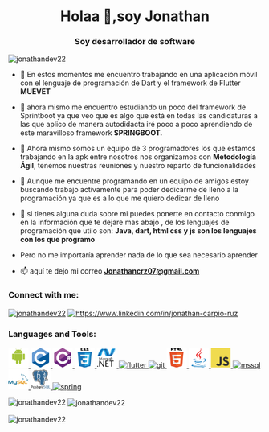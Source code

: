 <h1 align="center">Holaa 👋,soy Jonathan</h1>
<h3 align="center">Soy desarrollador de software</h3>

<p align="left"> <img src="https://komarev.com/ghpvc/?username=jonathandev22&label=Profile%20views&color=0e75b6&style=flat" alt="jonathandev22" /> </p>

- 🔭 En estos momentos me encuentro trabajando en una aplicación móvil con el lenguaje de programación de Dart y el framework de Flutter **MUEVET**

- 🌱 ahora mismo me encuentro estudiando un poco del framework de Sprintboot ya que veo que es algo que está en todas las candidaturas a las que aplico de manera autodidacta iré poco a poco aprendiendo de este maravilloso framework **SPRINGBOOT.**

- 👯 Ahora mismo somos un equipo de 3 programadores los que estamos trabajando en la apk entre nosotros nos organizamos con **Metodología Ágil**, tenemos nuestras reuniones y nuestro reparto de funcionalidades

- 🤝 Aunque me encuentre programando en un equipo de amigos estoy buscando trabajo activamente para poder dedicarme de lleno a la programación ya que es a lo que me quiero dedicar de lleno

- 💬 si tienes alguna duda sobre mi puedes ponerte en contacto conmigo en la información que te dejare mas abajo , de los lenguajes de programación que utilo son: **Java, dart, html css y js son los lenguajes con los que programo**

- Pero no me importaría aprender nada de lo que sea necesario aprender 

- 📫 aquí te dejo mi correo **Jonathancrz07@gmail.com**

<h3 align="left">Connect with me:</h3>
<p align="left">
<a href="https://dev.to/jonathandev22" target="blank"><img align="center" src="https://raw.githubusercontent.com/rahuldkjain/github-profile-readme-generator/master/src/images/icons/Social/devto.svg" alt="jonathandev22" height="30" width="40" /></a>
<a href="https://linkedin.com/in/https://www.linkedin.com/in/jonathan-carpio-ruz" target="blank"><img align="center" src="https://raw.githubusercontent.com/rahuldkjain/github-profile-readme-generator/master/src/images/icons/Social/linked-in-alt.svg" alt="https://www.linkedin.com/in/jonathan-carpio-ruz" height="30" width="40" /></a>
</p>

<h3 align="left">Languages and Tools:</h3>
<p align="left"> <a href="https://developer.android.com" target="_blank" rel="noreferrer"> <img src="https://raw.githubusercontent.com/devicons/devicon/master/icons/android/android-original-wordmark.svg" alt="android" width="40" height="40"/> </a> <a href="https://www.cprogramming.com/" target="_blank" rel="noreferrer"> <img src="https://raw.githubusercontent.com/devicons/devicon/master/icons/c/c-original.svg" alt="c" width="40" height="40"/> </a> <a href="https://www.w3schools.com/cs/" target="_blank" rel="noreferrer"> <img src="https://raw.githubusercontent.com/devicons/devicon/master/icons/csharp/csharp-original.svg" alt="csharp" width="40" height="40"/> </a> <a href="https://www.w3schools.com/css/" target="_blank" rel="noreferrer"> <img src="https://raw.githubusercontent.com/devicons/devicon/master/icons/css3/css3-original-wordmark.svg" alt="css3" width="40" height="40"/> </a> <a href="https://dotnet.microsoft.com/" target="_blank" rel="noreferrer"> <img src="https://raw.githubusercontent.com/devicons/devicon/master/icons/dot-net/dot-net-original-wordmark.svg" alt="dotnet" width="40" height="40"/> </a> <a href="https://flutter.dev" target="_blank" rel="noreferrer"> <img src="https://www.vectorlogo.zone/logos/flutterio/flutterio-icon.svg" alt="flutter" width="40" height="40"/> </a> <a href="https://git-scm.com/" target="_blank" rel="noreferrer"> <img src="https://www.vectorlogo.zone/logos/git-scm/git-scm-icon.svg" alt="git" width="40" height="40"/> </a> <a href="https://www.w3.org/html/" target="_blank" rel="noreferrer"> <img src="https://raw.githubusercontent.com/devicons/devicon/master/icons/html5/html5-original-wordmark.svg" alt="html5" width="40" height="40"/> </a> <a href="https://www.java.com" target="_blank" rel="noreferrer"> <img src="https://raw.githubusercontent.com/devicons/devicon/master/icons/java/java-original.svg" alt="java" width="40" height="40"/> </a> <a href="https://developer.mozilla.org/en-US/docs/Web/JavaScript" target="_blank" rel="noreferrer"> <img src="https://raw.githubusercontent.com/devicons/devicon/master/icons/javascript/javascript-original.svg" alt="javascript" width="40" height="40"/> </a> <a href="https://www.microsoft.com/en-us/sql-server" target="_blank" rel="noreferrer"> <img src="https://www.svgrepo.com/show/303229/microsoft-sql-server-logo.svg" alt="mssql" width="40" height="40"/> </a> <a href="https://www.mysql.com/" target="_blank" rel="noreferrer"> <img src="https://raw.githubusercontent.com/devicons/devicon/master/icons/mysql/mysql-original-wordmark.svg" alt="mysql" width="40" height="40"/> </a> <a href="https://www.postgresql.org" target="_blank" rel="noreferrer"> <img src="https://raw.githubusercontent.com/devicons/devicon/master/icons/postgresql/postgresql-original-wordmark.svg" alt="postgresql" width="40" height="40"/> </a> <a href="https://spring.io/" target="_blank" rel="noreferrer"> <img src="https://www.vectorlogo.zone/logos/springio/springio-icon.svg" alt="spring" width="40" height="40"/> </a> </p>

<p><img align="left" src="https://github-readme-stats.vercel.app/api/top-langs?username=jonathandev22&show_icons=true&locale=en&layout=compact" alt="jonathandev22" /></p>

<p>&nbsp;<img align="center" src="https://github-readme-stats.vercel.app/api?username=jonathandev22&show_icons=true&locale=en" alt="jonathandev22" /></p>

<p><img align="center" src="https://github-readme-streak-stats.herokuapp.com/?user=jonathandev22&" alt="jonathandev22" /></p>
